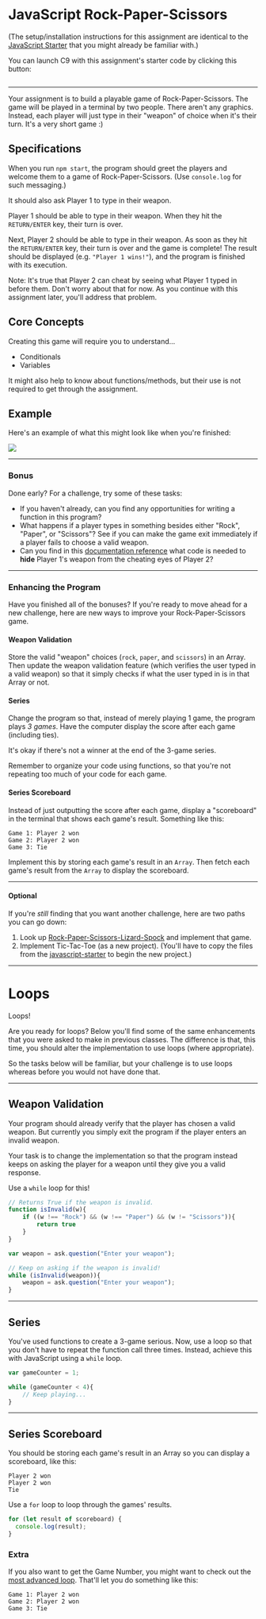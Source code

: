JavaScript Rock-Paper-Scissors
==============================

(The setup/installation instructions for this assignment are identical to the [JavaScript Starter](https://github.com/omahacodeschool/javascript-starter#readme) that you might already be familiar with.)

You can launch C9 with this assignment's starter code by clicking this button:

<a href="https://c9.io/auth/github?r=https%3A%2F%2Fc9.io%2Fopen%2F%3Fclone_url%3Dgit%2540github.com%253Aomahacodeschool%252Fjavascript-rps.git"><img src="https://cl.ly/mld9/create-workspace.png" alt=""></a>

---

Your assignment is to build a playable game of Rock-Paper-Scissors. The game will be played in a terminal by two people. There aren't any graphics. Instead, each player will just type in their "weapon" of choice when it's their turn. It's a very short game :)

## Specifications

When you run `npm start`, the program should greet the players and welcome them to a game of Rock-Paper-Scissors. (Use `console.log` for such messaging.)

It should also ask Player 1 to type in their weapon.

Player 1 should be able to type in their weapon. When they hit the `RETURN/ENTER` key, their turn is over.

Next, Player 2 should be able to type in their weapon. As soon as they hit the `RETURN/ENTER` key, their turn is over and the game is complete! The result should be displayed (e.g. `"Player 1 wins!"`), and the program is finished with its execution.

Note: It's true that Player 2 can cheat by seeing what Player 1 typed in before them. Don't worry about that for now. As you continue with this assignment later, you'll address that problem.

## Core Concepts

Creating this game will require you to understand...

- Conditionals
- Variables

It might also help to know about functions/methods, but their use is not required to get through the assignment.

## Example

Here's an example of what this might look like when you're finished:

![](https://cl.ly/mwVb/Screen%20Recording%202017-10-06%20at%2006.20%20PM.gif)

---

### Bonus

Done early? For a challenge, try some of these tasks:

- If you haven't already, can you find any opportunities for writing a function in this program?
- What happens if a player types in something besides either "Rock", "Paper", or "Scissors"? See if you can make the game exit immediately if a player fails to choose a valid weapon.
- Can you find in this [documentation reference](https://github.com/anseki/readline-sync) what code is needed to **hide** Player 1's weapon from the cheating eyes of Player 2?

---

### Enhancing the Program

Have you finished all of the bonuses? If you're ready to move ahead for a new challenge, here are new ways to improve your Rock-Paper-Scissors game.

#### Weapon Validation

Store the valid "weapon" choices (`rock`, `paper`, and `scissors`) in an Array. Then update the weapon validation feature (which verifies the user typed in a valid weapon) so that it simply checks if what the user typed in is in that Array or not.

#### Series

Change the program so that, instead of merely playing 1 game, the program plays _3 games_. Have the computer display the score after each game (including ties).

It's okay if there's not a winner at the end of the 3-game series.

Remember to organize your code using functions, so that you're not repeating too much of your code for each game.

#### Series Scoreboard

Instead of just outputting the score after each game, display a "scoreboard" in the terminal that shows each game's result. Something like this:

```
Game 1: Player 2 won
Game 2: Player 2 won
Game 3: Tie
```

Implement this by storing each game's result in an `Array`. Then fetch each game's result from the `Array` to display the scoreboard.

---

#### Optional

If you're _still_ finding that you want another challenge, here are two paths you can go down:

1. Look up [Rock-Paper-Scissors-Lizard-Spock](https://www.google.com/search?q=rock+paper+scissors+lizard+spock&oq=rock+paper+scirr&aqs=chrome.3.69i57j0l5.2864j0j7&sourceid=chrome&ie=UTF-8) and implement that game.
2. Implement Tic-Tac-Toe (as a new project). (You'll have to copy the files from the [javascript-starter](https://github.com/omahacodeschool/javascript-starter) to begin the new project.)

---

# Loops

Loops!

Are you ready for loops? Below you'll find some of the same enhancements that you were asked to make in previous classes. The difference is that, this time, you should alter the implementation to use loops (where appropriate).

So the tasks below will be familiar, but your challenge is to use loops whereas before you would not have done that.

---

## Weapon Validation

Your program should already verify that the player has chosen a valid weapon. But currently you simply exit the program if the player enters an invalid weapon.

Your task is to change the implementation so that the program instead keeps on asking the player for a weapon until they give you a valid response.

Use a `while` loop for this!

```javascript
// Returns True if the weapon is invalid.
function isInvalid(w){
    if ((w !== "Rock") && (w !== "Paper") && (w != "Scissors")){
        return true
    }
}

var weapon = ask.question("Enter your weapon");

// Keep on asking if the weapon is invalid!
while (isInvalid(weapon)){
    weapon = ask.question("Enter your weapon");
}
```

---

## Series

You've used functions to create a 3-game serious. Now, use a loop so that you don't have to repeat the function call three times. Instead, achieve this with JavaScript using a `while` loop.

```javascript
var gameCounter = 1;

while (gameCounter < 4){
    // Keep playing...
}
```

---

## Series Scoreboard

You should be storing each game's result in an Array so you can display a scoreboard, like this:

```
Player 2 won
Player 2 won
Tie
```

Use a `for` loop to loop through the games' results.

```javascript
for (let result of scoreboard) {
  console.log(result);
}
```

### Extra

If you also want to get the Game Number, you might want to check out the [most advanced loop](https://developer.mozilla.org/en-US/docs/Web/JavaScript/Reference/Statements/for). That'll let you do something like this:

```
Game 1: Player 2 won
Game 2: Player 2 won
Game 3: Tie
```